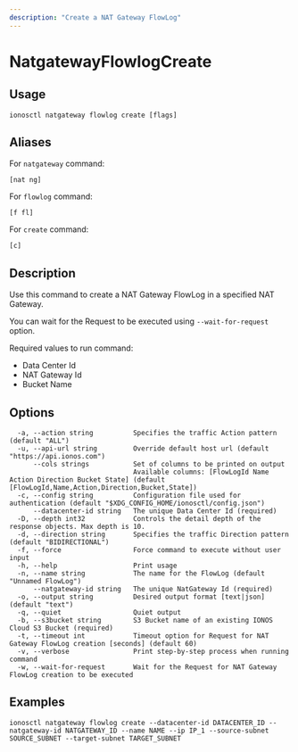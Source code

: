 ```yaml
---
description: "Create a NAT Gateway FlowLog"
---
```


# NatgatewayFlowlogCreate

## Usage

```text
ionosctl natgateway flowlog create [flags]
```

## Aliases

For `natgateway` command:

```text
[nat ng]
```

For `flowlog` command:

```text
[f fl]
```

For `create` command:

```text
[c]
```

## Description

Use this command to create a NAT Gateway FlowLog in a specified NAT Gateway.

You can wait for the Request to be executed using `--wait-for-request` option.

Required values to run command:

* Data Center Id
* NAT Gateway Id
* Bucket Name

## Options

```text
  -a, --action string          Specifies the traffic Action pattern (default "ALL")
  -u, --api-url string         Override default host url (default "https://api.ionos.com")
      --cols strings           Set of columns to be printed on output 
                               Available columns: [FlowLogId Name Action Direction Bucket State] (default [FlowLogId,Name,Action,Direction,Bucket,State])
  -c, --config string          Configuration file used for authentication (default "$XDG_CONFIG_HOME/ionosctl/config.json")
      --datacenter-id string   The unique Data Center Id (required)
  -D, --depth int32            Controls the detail depth of the response objects. Max depth is 10.
  -d, --direction string       Specifies the traffic Direction pattern (default "BIDIRECTIONAL")
  -f, --force                  Force command to execute without user input
  -h, --help                   Print usage
  -n, --name string            The name for the FlowLog (default "Unnamed FlowLog")
      --natgateway-id string   The unique NatGateway Id (required)
  -o, --output string          Desired output format [text|json] (default "text")
  -q, --quiet                  Quiet output
  -b, --s3bucket string        S3 Bucket name of an existing IONOS Cloud S3 Bucket (required)
  -t, --timeout int            Timeout option for Request for NAT Gateway FlowLog creation [seconds] (default 60)
  -v, --verbose                Print step-by-step process when running command
  -w, --wait-for-request       Wait for the Request for NAT Gateway FlowLog creation to be executed
```

## Examples

```text
ionosctl natgateway flowlog create --datacenter-id DATACENTER_ID --natgateway-id NATGATEWAY_ID --name NAME --ip IP_1 --source-subnet SOURCE_SUBNET --target-subnet TARGET_SUBNET
```

